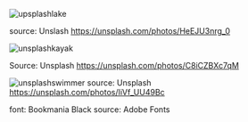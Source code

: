 ![upsplashlake](https://user-images.githubusercontent.com/122424503/218620218-94d78f8b-2da4-462b-8967-45d4b9eae092.jpg)

source: Unslash https://unsplash.com/photos/HeEJU3nrg_0


![unsplashkayak](https://user-images.githubusercontent.com/122424503/218620565-e4f04824-0e02-4eae-876c-3313cb557c2d.jpg)

Source: Unsplash https://unsplash.com/photos/C8iCZBXc7qM

![unsplashswimmer](https://user-images.githubusercontent.com/122424503/218620950-fb6e20ac-03c9-4c17-92a4-1d76a7d234cf.jpg)
source: Unsplash https://unsplash.com/photos/IiVf_UU49Bc

font: Bookmania Black source: Adobe Fonts
